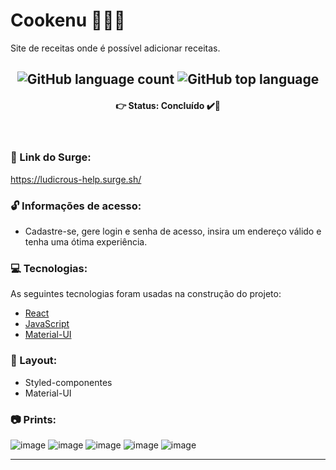 # Cookenu 🍕🍟🍔
Site de receitas onde é possível adicionar receitas.

<h2 align="center">
  <img alt="GitHub language count" src="https://img.shields.io/github/languages/count/future4code/epps-labe-food1"> <img alt="GitHub top language" src="https://img.shields.io/github/languages/top/future4code/epps-labe-food1">
</h2>

<h4 align='center'>
👉 Status: Concluído ✔️👏
</h4>
<br />

### 🔗 Link do Surge: 
https://ludicrous-help.surge.sh/
<br />

### 🔓 Informações de acesso:
- Cadastre-se, gere login e senha de acesso, insira um endereço válido e tenha uma ótima experiência.

### 💻 Tecnologias:
As seguintes tecnologias foram usadas na construção do projeto:
- [React](https://pt-br.reactjs.org/)
- [JavaScript](https://www.javascript.com/)
- [Material-UI](https://material-ui.com/pt/)

### 🎨 Layout:
- Styled-componentes
- Material-UI

### 📷 Prints:
![image](https://user-images.githubusercontent.com/74380088/111054424-66f9e980-844b-11eb-9463-c23a615d2a56.png)
![image](https://user-images.githubusercontent.com/74380088/111054460-94469780-844b-11eb-8ef4-5bfc62bf26d7.png)
![image](https://user-images.githubusercontent.com/74380088/111054434-77aa5f80-844b-11eb-9ee6-da37b1bbef4d.png)
![image](https://user-images.githubusercontent.com/74380088/111054440-80029a80-844b-11eb-9c90-853281bde797.png)
![image](https://user-images.githubusercontent.com/74380088/111054449-88f36c00-844b-11eb-9593-92f9292757bd.png)

<hr />
